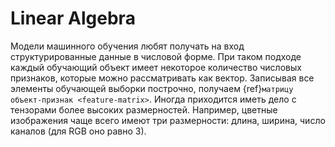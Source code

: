 # Linear Algebra

Модели машинного обучения любят получать на вход структурированные данные в числовой форме. При таком подходе каждый обучающий объект имеет некоторое количество числовых признаков, которые можно рассматривать как вектор. Записывая все элементы обучающей выборки построчно, получаем {ref}`матрицу объект-признак <feature-matrix>`. Иногда приходится иметь дело с тензорами более высоких размерностей. Например, цветные изображения чаще всего имеют три размерности: длина, ширина, число каналов (для RGB оно равно $3$).
